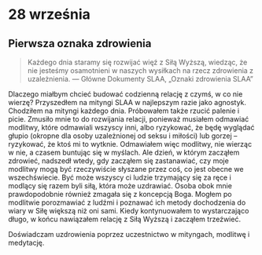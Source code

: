 
# 28 września

## Pierwsza oznaka zdrowienia

> Każdego dnia staramy się rozwijać więź z Siłą Wyższą, wiedząc, że nie jesteśmy osamotnieni w naszych wysiłkach na rzecz zdrowienia z uzależnienia. — Główne Dokumenty SLAA, „Oznaki zdrowienia SLAA”

Dlaczego miałbym chcieć budować codzienną relację z czymś, w co nie wierzę? Przyszedłem na mityngi SLAA w najlepszym razie jako agnostyk. Chodziłem na mityngi każdego dnia. Próbowałem także rzucić palenie i picie. Zmusiło mnie to do rozwijania relacji, ponieważ musiałem odmawiać modlitwy, które odmawiali wszyscy inni, albo ryzykować, że będę wyglądać głupio (okropne dla osoby uzależnionej od seksu i miłości) lub gorzej – ryzykować, że ktoś mi to wytknie. Odmawiałem więc modlitwy, nie wierząc w nie, a czasem buntując się w myślach. Ale dzień, w którym zacząłem zdrowieć, nadszedł wtedy, gdy zacząłem się zastanawiać, czy moje modlitwy mogą być rzeczywiście słyszane przez coś, co jest obecne we wszechświecie. Być może wszyscy ci ludzie trzymający się za ręce i modlący się razem byli siłą, która może uzdrawiać. Osoba obok mnie prawdopodobnie również zmagała się z koncepcją Boga. Mogłem po modlitwie porozmawiać z ludźmi i poznawać ich metody dochodzenia do wiary w Siłę większą niż oni sami. Kiedy kontynuowałem to wystarczająco długo, w końcu nawiązałem relację z Siłą Wyższą i zacząłem trzeźwieć.

Doświadczam uzdrowienia poprzez uczestnictwo w mityngach, modlitwę i medytację.

